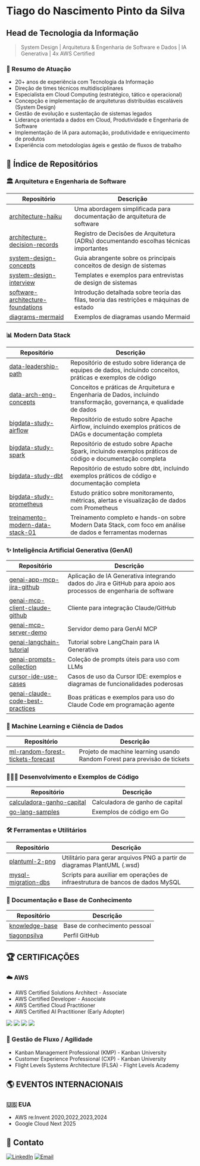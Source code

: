 # Tiago do Nascimento Pinto da Silva


##  Head de Tecnologia da Informação

> System Design | Arquitetura & Engenharia de Software e Dados | IA Generativa | 4x AWS Certified

### 📝 Resumo de Atuação
- 20+ anos de experiência com Tecnologia da Informação
- Direção de times técnicos multidisciplinares
- Especialista em Cloud Computing (estratégico, tático e operacional)
- Concepção e implementação de arquiteturas distribuídas escaláveis (System
Design)
- Gestão de evolução e sustentação de sistemas legados
- Liderança orientada a dados em Cloud, Produtividade e Engenharia de Software
- Implementação de IA para automação, produtividade e enriquecimento de
produtos
- Experiência com metodologias ágeis e gestão de fluxos de trabalho


## 🔖 Índice de Repositórios

### 🏛️ Arquitetura e Engenharia de Software

| Repositório | Descrição |
|-------------|-----------|
| [architecture-haiku](https://github.com/tiagonpsilva/architecture-haiku) | Uma abordagem simplificada para documentação de arquitetura de software |
| [architecture-decision-records](https://github.com/tiagonpsilva/architecture-decision-records) | Registro de Decisões de Arquitetura (ADRs) documentando escolhas técnicas importantes |
| [system-design-concepts](https://github.com/tiagonpsilva/system-design-concepts) | Guia abrangente sobre os principais conceitos de design de sistemas |
| [system-design-interview](https://github.com/tiagonpsilva/system-design-interview) | Templates e exemplos para entrevistas de design de sistemas |
| [software-architecture-foundations](https://github.com/tiagonpsilva/software-architecture-foundations) | Introdução detalhada sobre teoria das filas, teoria das restrições e máquinas de estado |
| [diagrams-mermaid](https://github.com/tiagonpsilva/diagrams-mermaid) | Exemplos de diagramas usando Mermaid |

### 📊 Modern Data Stack

| Repositório | Descrição |
|-------------|-----------|
| [data-leadership-path](https://github.com/tiagonpsilva/data-leadership-path) | Repositório de estudo sobre liderança de equipes de dados, incluindo conceitos, práticas e exemplos de código |
| [data-arch-eng-concepts](https://github.com/tiagonpsilva/data-arch-eng-concepts) | Conceitos e práticas de Arquitetura e Engenharia de Dados, incluindo transformação, governança, e qualidade de dados |
| [bigdata-study-airflow](https://github.com/tiagonpsilva/bigdata-study-airflow) | Repositório de estudo sobre Apache Airflow, incluindo exemplos práticos de DAGs e documentação completa |
| [bigdata-study-spark](https://github.com/tiagonpsilva/bigdata-study-spark) | Repositório de estudo sobre Apache Spark, incluindo exemplos práticos de código e documentação completa |
| [bigdata-study-dbt](https://github.com/tiagonpsilva/bigdata-study-dbt) | Repositório de estudo sobre dbt, incluindo exemplos práticos de código e documentação completa |
| [bigdata-study-prometheus](https://github.com/tiagonpsilva/bigdata-study-prometheus) | Estudo prático sobre monitoramento, métricas, alertas e visualização de dados com Prometheus |
| [treinamento-modern-data-stack-01](https://github.com/tiagonpsilva/treinamento-modern-data-stack-01) | Treinamento completo e hands-on sobre Modern Data Stack, com foco em análise de dados e ferramentas modernas |


### ✨ Inteligência Artificial Generativa (GenAI)

| Repositório | Descrição |
|-------------|-----------|
| [genai-app-mcp-jira-github](https://github.com/tiagonpsilva/genai-app-mcp-jira-github) | Aplicação de IA Generativa integrando dados do Jira e GitHub para apoio aos processos de engenharia de software |
| [genai-mcp-client-claude-github](https://github.com/tiagonpsilva/genai-mcp-client-claude-github) | Cliente para integração Claude/GitHub |
| [genai-mcp-server-demo](https://github.com/tiagonpsilva/genai-mcp-server-demo) | Servidor demo para GenAI MCP |
| [genai-langchain-tutorial](https://github.com/tiagonpsilva/genai-langchain-tutorial) | Tutorial sobre LangChain para IA Generativa |
| [genai-prompts-collection](https://github.com/tiagonpsilva/genai-prompts-collection) | Coleção de prompts úteis para uso com LLMs |
| [cursor-ide-use-cases](https://github.com/tiagonpsilva/cursor-ide-use-cases) | Casos de uso da Cursor IDE: exemplos e diagramas de funcionalidades poderosas |
| [genai-claude-code-best-practices](https://github.com/tiagonpsilva/genai-claude-code-best-practices) | Boas práticas e exemplos para uso do Claude Code em programação agente |



### 🧠 Machine Learning e Ciência de Dados

| Repositório | Descrição |
|-------------|-----------|
| [ml-random-forest-tickets-forecast](https://github.com/tiagonpsilva/ml-random-forest-tickets-forecast) | Projeto de machine learning usando Random Forest para previsão de tickets |

### 👨🏿‍💻 Desenvolvimento e Exemplos de Código

| Repositório | Descrição |
|-------------|-----------|
| [calculadora-ganho-capital](https://github.com/tiagonpsilva/calculadora-ganho-capital) | Calculadora de ganho de capital |
| [go-lang-samples](https://github.com/tiagonpsilva/go-lang-samples) | Exemplos de código em Go |

### 🛠️ Ferramentas e Utilitários

| Repositório | Descrição |
|-------------|-----------|
| [plantuml-2-png](https://github.com/tiagonpsilva/plantuml-2-png) | Utilitário para gerar arquivos PNG a partir de diagramas PlantUML (.wsd) |
| [mysql-migration-dbs](https://github.com/tiagonpsilva/mysql-migration-dbs) | Scripts para auxiliar em operações de infraestrutura de bancos de dados MySQL |

### 📝 Documentação e Base de Conhecimento

| Repositório | Descrição |
|-------------|-----------|
| [knowledge-base](https://github.com/tiagonpsilva/knowledge-base) | Base de conhecimento pessoal |
| [tiagonpsilva](https://github.com/tiagonpsilva/tiagonpsilva) | Perfil GitHub |


## 🏆 CERTIFICAÇÕES

### ☁️ AWS
- AWS Certified Solutions Architect - Associate
- AWS Certified Developer - Associate
- AWS Certified Cloud Practitioner
- AWS Certified AI Practitioner (Early Adopter)

![]('./files/aws-certified-ai-practitioner-early-adopter.png') ![]('./files/aws-certified-solutions-architect-associate.png') ![]('./files/aws-certified-developer-associate.png') ![]('./files/aws-certified-cloud-practitioner.png')


### 🔁 Gestão de Fluxo / Agilidade
- Kanban Management Professional (KMP) - Kanban University
- Customer Experience Professional (CXP) - Kanban University
- Flight Levels Systems Architecture (FLSA) - Flight Levels Academy


## 🌎 EVENTOS INTERNACIONAIS


### 🇺🇸 EUA
- AWS re:Invent 2020,2022,2023,2024
- Google Cloud Next 2025


## 📼 Contato
[![LinkedIn](https://img.shields.io/badge/LinkedIn-0077B5?style=for-the-badge&logo=linkedin&logoColor=white)](https://www.linkedin.com/in/tiagonpsilva/)
[![Email](https://img.shields.io/badge/Email-D14836?style=for-the-badge&logo=gmail&logoColor=white)](mailto:tiagonpsilva@gmail.com)
